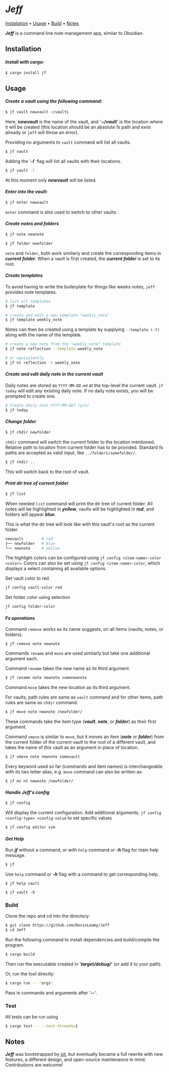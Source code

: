 # *Jeff*

<p>
  <a href="#installation">Installation</a> •
  <a href="#usage">Usage</a> •
  <a href="#build">Build</a> •
  <a href="#notes">Notes</a>
</p>

***Jeff*** is a command line note management app, similar to Obsidian.


## Installation

#### ***Install with cargo:***

```bash
$ cargo install jf
```

## Usage

#### ***Create a vault using the following command:***

```bash
$ jf vault newvault ~/vaults 
```

Here, ***newvault*** is the name of the vault, and '***~/vault***' is the location where it will be created (this location should be an absolute fs path and exist already or `jeff` will throw an error).

Providing no arguments to `vault` command will list all vaults.

```bash
$ jf vault
```

Adding the '***-l***' flag will list all vaults with their locations. 

```bash
$ jf vault -l
```

At this moment only ***newvault*** will be listed.

#### ***Enter into the vault:***

```bash
$ jf enter newvault
```

`enter` command is also used to switch to other vaults.


#### ***Create notes and folders***

```bash
$ jf note newnote
```

```bash
$ jf folder newfolder
```

`note` and `folder`, both work similarly and create the corresponding items in ***current folder***. When a vault is first created, the ***current folder*** is set to its root.

#### ***Create templates***

To avoid having to write the boilerplate for things like weeks notes, `jeff` provides note templates.

```bash
# list all templates
$ jf template
```

```bash
# create and edit a new template "weekly_note"
$ jf template weekly_note
```

Notes can then be created using a template by supplying `--template (-t)` along with the name of the template.
```bash
# create a new note from the "weekly_note" template
$ jf note reflection --template weekly_note

# or equivalently
$ jf nt reflection -t weekly_note
```

#### ***Create and edit daily note in the current vault***

Daily notes are stored as `YYYY-MM-DD.md` at the top-level the current vault. `jf today` will edit any existing daily note. If no daily note exists, 
you will be prompted to create one.

```bash
# Create daily note YYYY-MM-DD? (y/n)
$ jf today 
```


#### ***Change folder***

```bash
$ jf chdir newfolder
```

`chdir` command will switch the current folder to the location mentioned. 
<br>
Relative path to location from current folder has to be provided. Standard fs paths are accepted as valid input, like `../folder1/somefolder/`.

```bash
$ jf chdir ..
```

This will switch back to the root of vault.

#### ***Print dir tree of current folder***

```bash
$ jf list
```

When needed `list` command will print the dir tree of current folder.
All notes will be highlighted in ***yellow***,
vaults will be highlighted in ***red***, and folders will appear ***blue***.

This is what the dir tree will look like with this vault's root as the current folder.

```bash
newvault        # red 
├── newfolder   # blue 
└── newnote     # yellow 
```
The highlight colors can be configured using `jf config <item-name>-color <color>`. Colors can also be set using `jf config <item-name>-color`, which displays a select containing all available options.


Set vault color to red
```bash
jf config vault-color red
```
Set folder color using selection
```bash
jf config folder-color
```


#### ***Fs operations***

Command `remove`  works as its name suggests, on all items (vaults, notes, or folders).

```
$ jf remove note newnote 
```

Commands `rename` and `move` are used similarly but take one additional argument each.

Command `rename` takes the new name as its third argument.

```bash
$ jf rename note newnote somenewnote
```

Command `move` takes the new location as its third argument.

For vaults, path rules are same as `vault` command and for other items, path rules are same as `chdir` command.

```bash
$ jf move note newnote /newfolder/
```

These commands take the item type (***vault***, ***note***, or ***folder***) as their first argument.

Command `vmove` is similar to `move`, but it moves an item (***note*** or ***folder***) from the current folder of the current vault to the root of a different vault, and takes the name of this vault as an argument in place of location.

```bash
$ jf vmove note newnote somevault 
```

Every keyword used so far (commands and item names) is interchangeable with its two letter alias, e.g. `move` command can also be written as:

```
$ jf mv nt newnote /newfolder/
```

#### ***Handle Jeff's config***

```bash
$ jf config 
```
Will display the current configuration. Add additional arguments, `jf config <config-type> <config-value` to set specific values 

```bash
$ jf config editor vim 
```

#### ***Get Help***

Run ***jf*** without a command, or with `help` command or ***-h*** flag for main help message.   

```bash
$ jf
```

Use `help` command or ***-h*** flag with a command to get corresponding help.

```
$ jf help vault
```

```
$ jf vault -h
```

### Build

Clone the repo and cd into the directory: 

```bash
$ git clone https://github.com/DevinLeamy/Jeff
$ cd Jeff
```

Run the following command to install dependencies and build/compile the program. 

```bash
$ cargo build 
```

Then run the executable created in '***target/debug/***' (or add it to your path).

Or, run the tool directly:

```bash
$ cargo run -- *args*
```

Pass in commands and arguments after '***--***'.

### Test

All tests can be run using 
```bash
$ cargo test -- --test-threads=1
```

## Notes
***Jeff*** was bootstrapped by [jot](https://crates.io/crates/jf), but eventually became a full rewrite with new features, a different design, and open-source maintenance in mind. Contributions are welcome!
